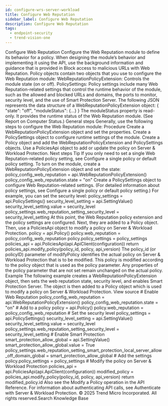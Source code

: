 ```yaml
---
id: configure-wrs-server-workload
title: Configure Web Reputation
sidebar_label: Configure Web Reputation
description: Configure Web Reputation
tags:
  - endpoint-security
  - trend-vision-one
---
```


 Configure Web Reputation Configure the Web Reputation module to define its behavior for a policy. When designing the module’s behavior and implementing it using the API, use the background information and guidance that is provided in Block access to malicious URLs with Web Reputation. Policy objects contain two objects that you use to configure the Web Reputation module: WebReputationPolicyExtension: Controls the module state (on or off). PolicySettings: Policy settings include many Web Reputation-related settings that control the runtime behavior of the module, such as the allowed and blocked URLs and domains, the ports to monitor, security level, and the use of Smart Protection Server. The following JSON represents the data structure of a WebReputationPolicyExtension object: { "state": "off", "moduleStatus": {...} } The moduleStatus property is read-only. It provides the runtime status of the Web Reputation module. (See Report on Computer Status.) General steps Generally, use the following steps to configure the Web Reputation module: Procedure Create a WebReputationPolicyExtension object and set the properties. Create a PolicySettings object to configure runtime settings of the module. Create a Policy object and add the WebReputationPolicyExtension and PolicySettings objects. Use a PoliciesApi object to add or update the policy on Server & Workload Protection. Next steps Tip If you only need to set a single Web Reputation-related policy setting, see Configure a single policy or default policy setting. To turn on the module, create a WebReputationPolicyExtension object and set the state: policy_config_web_reputation = api.WebReputationPolicyExtension() policy_config_web_reputation.state = "on" Create a PolicySettings object to configure Web Reputation-related settings. (For detailed information about policy settings, see Configure a single policy or default policy setting.) For example, you can set the security level: policy_settings = api.PolicySettings() security_level_setting = api.SettingValue() security_level_setting.value = security_level policy_settings.web_reputation_setting_security_level = security_level_setting At this point, the Web Reputation policy extension and the policy settings are configured. Next, they are added to a Policy object. Then, use a PoliciesApi object to modify a policy on Server & Workload Protection. policy = api.Policy() policy.web_reputation = policy_config_web_reputation policy.policy_settings = policy_settings policies_api = api.PoliciesApi(api.ApiClient(configuration)) return policies_api.modify_policy(policy_id, policy, api_version) The policy_id (or policyID) parameter of modifyPolicy identifies the actual policy on Server & Workload Protection that is to be modified. This policy is modified according to the policy object that is used as the policy parameter. Any properties of the policy parameter that are not set remain unchanged on the actual policy. Example The following example creates a WebReputationPolicyExtension object, then sets the web reputation state, security level, and enables Smart Protection Server. The object is then added to a Policy object which is used to modify a policy on Server & Workload Protection. View source # Enable Web Reputation policy_config_web_reputation = api.WebReputationPolicyExtension() policy_config_web_reputation.state = "on" # Add to a policy policy = api.Policy() policy.web_reputation = policy_config_web_reputation # Set the security level policy_settings = api.PolicySettings() security_level_setting = api.SettingValue() security_level_setting.value = security_level policy_settings.web_reputation_setting_security_level = security_level_setting # Enable Smart Protection smart_protection_allow_global = api.SettingValue() smart_protection_allow_global.value = True policy_settings.web_reputation_setting_smart_protection_local_server_allow_off_domain_global = smart_protection_allow_global # Add the settings policy.policy_settings = policy_settings # Modify the policy on Server & Workload Protection policies_api = api.PoliciesApi(api.ApiClient(configuration)) modified_policy = policies_api.modify_policy(policy_id, policy, api_version) return modified_policy.id Also see the Modify a Policy operation in the API Reference. For information about authenticating API calls, see Authenticate with Server & Workload Protection. © 2025 Trend Micro Incorporated. All rights reserved.Search Knowledge Base